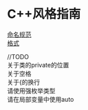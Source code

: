 # C++风格指南

[命名规范](naming)  
[格式](formatting)  



//TODO  
关于类的private的位置  
关于空格  
关于{的换行  
请使用强枚举类型  
请在局部变量中使用auto  